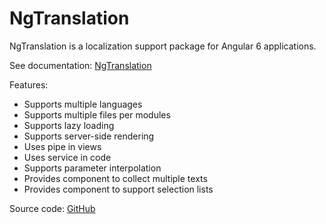 # NgTranslation

NgTranslation is a localization support package for Angular 6 applications.

See documentation: [NgTranslation](https://ngt.logikum.hu/)

Features:

* Supports multiple languages
* Supports multiple files per modules
* Supports lazy loading
* Supports server-side rendering
* Uses pipe in views
* Uses service in code
* Supports parameter interpolation
* Provides component to collect multiple texts
* Provides component to support selection lists

Source code: [GitHub](https://github.com/logikum/ng-translation)
